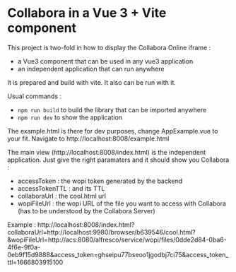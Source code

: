 # Collabora in a Vue 3 + Vite component

This project is two-fold in how to display the Collabora Online iframe :
- a Vue3 component that can be used in any vue3 application
- an independent application that can run anywhere

It is prepared and build with vite. It also can be run with it.

Usual commands :
- `npm run build` to build the library that can be imported anywhere
- `npm run dev` to show the application

The example.html is there for dev purposes, change AppExample.vue to your fit.
Navigate to http://localhost:8008/example.html

The main view (http://localhost:8008/index.html) is the independent application. Just give the right paramaters and it should show you Collabora :
- accessToken : the wopi token generated by the backend
- accessTokenTTL : and its TTL
- collaboraUrl : the cool.html url
- wopiFileUrl : the wopi URL of the file you want to access with Collabora (has to be understood by the Collabora Server)

Example :
http://localhost:8008/index.html?collaboraUrl=http://localhost:9980/browser/b639546/cool.html?&wopiFileUrl=http://acs:8080/alfresco/service/wopi/files/0dde2d84-0ba6-4f6e-9f0a-0eb9f15d9888&access_token=ghseipu77bseoo1jgodbj7ci75&access_token_ttl=1666803915100